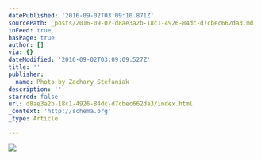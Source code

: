 ```yaml
---
datePublished: '2016-09-02T03:09:10.871Z'
sourcePath: _posts/2016-09-02-d8ae3a2b-18c1-4926-84dc-d7cbec662da3.md
inFeed: true
hasPage: true
author: []
via: {}
dateModified: '2016-09-02T03:09:09.527Z'
title: ''
publisher:
  name: Photo by Zachary Stefaniak
description: ''
starred: false
url: d8ae3a2b-18c1-4926-84dc-d7cbec662da3/index.html
_context: 'http://schema.org'
_type: Article

---
```

![](https://the-grid-user-content.s3-us-west-2.amazonaws.com/27acd3f4-13d7-494e-9002-30a2e43bbfc1.jpg)